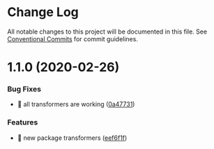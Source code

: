 # Change Log

All notable changes to this project will be documented in this file.
See [Conventional Commits](https://conventionalcommits.org) for commit guidelines.

# 1.1.0 (2020-02-26)


### Bug Fixes

* 🐛 all transformers are working ([0a47731](https://github.com/Inist-CNRS/ezs/commit/0a47731fa9afe323c95ca71a26d042eecde1ef50))


### Features

* 🎸 new package transformers ([eef6f1f](https://github.com/Inist-CNRS/ezs/commit/eef6f1f19adc8b26ae3990ef6c14fe7cbe280edf))
